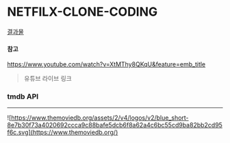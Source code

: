 # NETFILX-CLONE-CODING

[결과물](https://netflix-clone-1212f.web.app/)

 

#### 참고

https://www.youtube.com/watch?v=XtMThy8QKqU&feature=emb_title

> 유튜브 라이브 링크 



### tmdb API

---

!\[https://www.themoviedb.org/assets/2/v4/logos/v2/blue_short-8e7b30f73a4020692ccca9c88bafe5dcb6f8a62a4c6bc55cd9ba82bb2cd95f6c.svg](https://www.themoviedb.org/)
